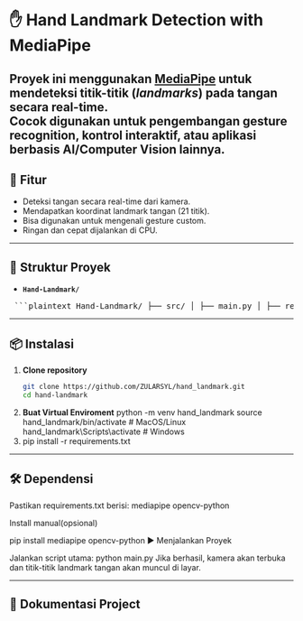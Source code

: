 # ✋ Hand Landmark Detection with MediaPipe

Proyek ini menggunakan **[MediaPipe](https://developers.google.com/mediapipe)** untuk mendeteksi titik-titik (*landmarks*) pada tangan secara real-time.  
Cocok digunakan untuk pengembangan **gesture recognition**, **kontrol interaktif**, atau **aplikasi berbasis AI/Computer Vision** lainnya.
---
## 🚀 Fitur
- Deteksi tangan secara real-time dari kamera.
- Mendapatkan koordinat landmark tangan (21 titik).
- Bisa digunakan untuk mengenali gesture custom.
- Ringan dan cepat dijalankan di CPU.
---
## 📂 Struktur Proyek
- **`Hand-Landmark/`**
<pre> ```plaintext Hand-Landmark/ ├── src/ │ ├── main.py │ ├── requirements.txt └── README.md ``` </pre>

---
## 📦 Instalasi
1. **Clone repository**
   ```bash
   git clone https://github.com/ZULARSYL/hand_landmark.git
   cd hand-landmark
2. **Buat Virtual Enviroment**
    python -m venv hand_landmark
    source hand_landmark/bin/activate   # MacOS/Linux
    hand_landmark\Scripts\activate      # Windows 
3. pip install -r requirements.txt

---
## 🛠️ Dependensi
Pastikan requirements.txt berisi:
mediapipe
opencv-python

Install manual(opsional)

pip install mediapipe opencv-python
▶️ Menjalankan Proyek

Jalankan script utama:
python main.py
Jika berhasil, kamera akan terbuka dan titik-titik landmark tangan akan muncul di layar.


---
## 📸 Dokumentasi Project

